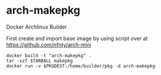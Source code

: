 arch-makepkg
============

Docker Archlinux Builder

First create and import base image by using script over at https://github.com/nfnty/arch-mini

	docker build -t "arch-makepkg" .
	tar -xzf $TARBALL makepkg
	docker run -v $PKGDEST:/home/builder/pkg -d arch-makepkg
